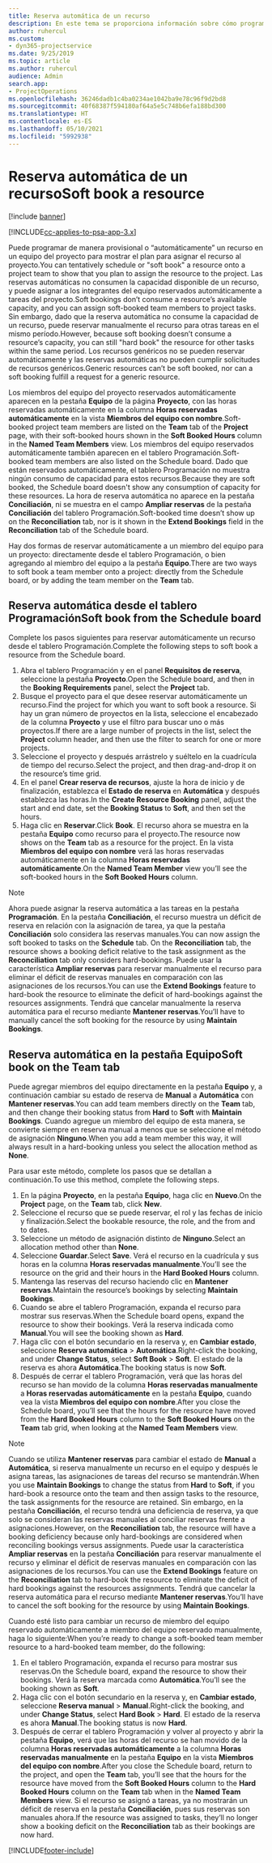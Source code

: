 ```yaml
---
title: Reserva automática de un recurso
description: En este tema se proporciona información sobre cómo programar de manera provisional o reservar automáticamente miembros de equipo de un proyecto.
author: ruhercul
ms.custom:
- dyn365-projectservice
ms.date: 9/25/2019
ms.topic: article
ms.author: ruhercul
audience: Admin
search.app:
- ProjectOperations
ms.openlocfilehash: 36246dadb1c4ba0234ae1042ba9e78c96f9d2bd8
ms.sourcegitcommit: 40f68387f594180af64a5e5c748b6efa188bd300
ms.translationtype: HT
ms.contentlocale: es-ES
ms.lasthandoff: 05/10/2021
ms.locfileid: "5992938"
---
```

# <a name="soft-book-a-resource"></a><span data-ttu-id="e0698-103">Reserva automática de un recurso</span><span class="sxs-lookup"><span data-stu-id="e0698-103">Soft book a resource</span></span>

[!include [banner](../includes/psa-now-project-operations.md)]

[!INCLUDE[cc-applies-to-psa-app-3.x](../includes/cc-applies-to-psa-app-3x.md)]

<span data-ttu-id="e0698-104">Puede programar de manera provisional o “automáticamente” un recurso en un equipo del proyecto para mostrar el plan para asignar el recurso al proyecto.</span><span class="sxs-lookup"><span data-stu-id="e0698-104">You can tentatively schedule or "soft book" a resource onto a project team to show that you plan to assign the resource to the project.</span></span> <span data-ttu-id="e0698-105">Las reservas automáticas no consumen la capacidad disponible de un recurso, y puede asignar a los integrantes del equipo reservados automáticamente a tareas del proyecto.</span><span class="sxs-lookup"><span data-stu-id="e0698-105">Soft bookings don’t consume a resource’s available capacity, and you can assign soft-booked team members to project tasks.</span></span> <span data-ttu-id="e0698-106">Sin embargo, dado que la reserva automática no consume la capacidad de un recurso, puede reservar manualmente el recurso para otras tareas en el mismo período.</span><span class="sxs-lookup"><span data-stu-id="e0698-106">However, because soft booking doesn’t consume a resource’s capacity, you can still "hard book" the resource for other tasks within the same period.</span></span> <span data-ttu-id="e0698-107">Los recursos genéricos no se pueden reservar automáticamente y las reservas automáticas no pueden cumplir solicitudes de recursos genéricos.</span><span class="sxs-lookup"><span data-stu-id="e0698-107">Generic resources can’t be soft booked, nor can a soft booking fulfill a request for a generic resource.</span></span>

<span data-ttu-id="e0698-108">Los miembros del equipo del proyecto reservados automáticamente aparecen en la pestaña **Equipo** de la página **Proyecto**, con las horas reservadas automáticamente en la columna **Horas reservadas automáticamente** en la vista **Miembros del equipo con nombre**.</span><span class="sxs-lookup"><span data-stu-id="e0698-108">Soft-booked project team members are listed on the **Team** tab of the **Project** page, with their soft-booked hours shown in the **Soft Booked Hours** column in the **Named Team Members** view.</span></span> <span data-ttu-id="e0698-109">Los miembros del equipo reservados automáticamente también aparecen en el tablero Programación.</span><span class="sxs-lookup"><span data-stu-id="e0698-109">Soft-booked team members are also listed on the Schedule board.</span></span> <span data-ttu-id="e0698-110">Dado que están reservados automáticamente, el tablero Programación no muestra ningún consumo de capacidad para estos recursos.</span><span class="sxs-lookup"><span data-stu-id="e0698-110">Because they are soft booked, the Schedule board doesn't show any consumption of capacity for these resources.</span></span> <span data-ttu-id="e0698-111">La hora de reserva automática no aparece en la pestaña **Conciliación**, ni se muestra en el campo **Ampliar reservas** de la pestaña **Conciliación** del tablero Programación.</span><span class="sxs-lookup"><span data-stu-id="e0698-111">Soft-booked time doesn’t show up on the **Reconciliation** tab, nor is it shown in the **Extend Bookings** field in the **Reconciliation** tab of the Schedule board.</span></span> 

<span data-ttu-id="e0698-112">Hay dos formas de reservar automáticamente a un miembro del equipo para un proyecto: directamente desde el tablero Programación, o bien agregando al miembro del equipo a la pestaña **Equipo**.</span><span class="sxs-lookup"><span data-stu-id="e0698-112">There are two ways to soft book a team member onto a project: directly from the Schedule board, or by adding the team member on the **Team** tab.</span></span> 

## <a name="soft-book-from-the-schedule-board"></a><span data-ttu-id="e0698-113">Reserva automática desde el tablero Programación</span><span class="sxs-lookup"><span data-stu-id="e0698-113">Soft book from the Schedule board</span></span>
<span data-ttu-id="e0698-114">Complete los pasos siguientes para reservar automáticamente un recurso desde el tablero Programación.</span><span class="sxs-lookup"><span data-stu-id="e0698-114">Complete the following steps to soft book a resource from the Schedule board.</span></span> 

1. <span data-ttu-id="e0698-115">Abra el tablero Programación y en el panel **Requisitos de reserva**, seleccione la pestaña **Proyecto**.</span><span class="sxs-lookup"><span data-stu-id="e0698-115">Open the Schedule board, and then in the **Booking Requirements** panel, select the **Project** tab.</span></span>
2. <span data-ttu-id="e0698-116">Busque el proyecto para el que desee reservar automáticamente un recurso.</span><span class="sxs-lookup"><span data-stu-id="e0698-116">Find the project for which you want to soft book a resource.</span></span> <span data-ttu-id="e0698-117">Si hay un gran número de proyectos en la lista, seleccione el encabezado de la columna **Proyecto** y use el filtro para buscar uno o más proyectos.</span><span class="sxs-lookup"><span data-stu-id="e0698-117">If there are a large number of projects in the list, select the **Project** column header, and then use the filter to search for one or more projects.</span></span>
3. <span data-ttu-id="e0698-118">Seleccione el proyecto y después arrástrelo y suéltelo en la cuadrícula de tiempo del recurso.</span><span class="sxs-lookup"><span data-stu-id="e0698-118">Select the project, and then drag-and-drop it on the resource’s time grid.</span></span>
5. <span data-ttu-id="e0698-119">En el panel **Crear reserva de recursos**, ajuste la hora de inicio y de finalización, establezca el **Estado de reserva** en **Automática** y después establezca las horas.</span><span class="sxs-lookup"><span data-stu-id="e0698-119">In the **Create Resource Booking** panel, adjust the start and end date, set the **Booking Status** to **Soft**, and then set the hours.</span></span> 
6. <span data-ttu-id="e0698-120">Haga clic en **Reservar**.</span><span class="sxs-lookup"><span data-stu-id="e0698-120">Click **Book**.</span></span> <span data-ttu-id="e0698-121">El recurso ahora se muestra en la pestaña **Equipo** como recurso para el proyecto.</span><span class="sxs-lookup"><span data-stu-id="e0698-121">The resource now shows on the **Team** tab as a resource for the project.</span></span> <span data-ttu-id="e0698-122">En la vista **Miembros del equipo con nombre** verá las horas reservadas automáticamente en la columna **Horas reservadas automáticamente**.</span><span class="sxs-lookup"><span data-stu-id="e0698-122">On the **Named Team Member** view you’ll see the soft-booked hours in the **Soft Booked Hours** column.</span></span>

> [!NOTE]
> <span data-ttu-id="e0698-123">Ahora puede asignar la reserva automática a las tareas en la pestaña **Programación**. En la pestaña **Conciliación**, el recurso muestra un déficit de reserva en relación con la asignación de tarea, ya que la pestaña **Conciliación** solo considera las reservas manuales.</span><span class="sxs-lookup"><span data-stu-id="e0698-123">You can now assign the soft booked to tasks on the **Schedule** tab. On the **Reconciliation** tab, the resource shows a booking deficit relative to the task assignment as the **Reconciliation** tab only considers hard-bookings.</span></span> <span data-ttu-id="e0698-124">Puede usar la característica **Ampliar reservas** para reservar manualmente el recurso para eliminar el déficit de reservas manuales en comparación con las asignaciones de los recursos.</span><span class="sxs-lookup"><span data-stu-id="e0698-124">You can use the **Extend Bookings** feature to hard-book the resource to eliminate the deficit of hard-bookings against the resources assignments.</span></span> <span data-ttu-id="e0698-125">Tendrá que cancelar manualmente la reserva automática para el recurso mediante **Mantener reservas**.</span><span class="sxs-lookup"><span data-stu-id="e0698-125">You’ll have to manually cancel the soft booking for the resource by using **Maintain Bookings**.</span></span>

## <a name="soft-book-on-the-team-tab"></a><span data-ttu-id="e0698-126">Reserva automática en la pestaña Equipo</span><span class="sxs-lookup"><span data-stu-id="e0698-126">Soft book on the Team tab</span></span>

<span data-ttu-id="e0698-127">Puede agregar miembros del equipo directamente en la pestaña **Equipo** y, a continuación cambiar su estado de reserva de **Manual** a **Automática** con **Mantener reservas**.</span><span class="sxs-lookup"><span data-stu-id="e0698-127">You can add team members directly on the **Team** tab, and then change their booking status from **Hard** to **Soft** with **Maintain Bookings**.</span></span> <span data-ttu-id="e0698-128">Cuando agregue un miembro del equipo de esta manera, se convierte siempre en reserva manual a menos que se seleccione el método de asignación **Ninguno**.</span><span class="sxs-lookup"><span data-stu-id="e0698-128">When you add a team member this way, it will always result in a hard-booking unless you select the allocation method as **None**.</span></span>

<span data-ttu-id="e0698-129">Para usar este método, complete los pasos que se detallan a continuación.</span><span class="sxs-lookup"><span data-stu-id="e0698-129">To use this method, complete the following steps.</span></span>

1. <span data-ttu-id="e0698-130">En la página **Proyecto**, en la pestaña **Equipo**, haga clic en **Nuevo**.</span><span class="sxs-lookup"><span data-stu-id="e0698-130">On the **Project** page, on the **Team** tab, click **New**.</span></span>
2. <span data-ttu-id="e0698-131">Seleccione el recurso que se puede reservar, el rol y las fechas de inicio y finalización.</span><span class="sxs-lookup"><span data-stu-id="e0698-131">Select the bookable resource, the role, and the from and to dates.</span></span>
3. <span data-ttu-id="e0698-132">Seleccione un método de asignación distinto de **Ninguno**.</span><span class="sxs-lookup"><span data-stu-id="e0698-132">Select an allocation method other than **None**.</span></span>
4. <span data-ttu-id="e0698-133">Seleccione **Guardar**.</span><span class="sxs-lookup"><span data-stu-id="e0698-133">Select **Save**.</span></span> <span data-ttu-id="e0698-134">Verá el recurso en la cuadrícula y sus horas en la columna **Horas reservadas manualmente**.</span><span class="sxs-lookup"><span data-stu-id="e0698-134">You’ll see the resource on the grid and their hours in the **Hard Booked Hours** column.</span></span>
5. <span data-ttu-id="e0698-135">Mantenga las reservas del recurso haciendo clic en **Mantener reservas**.</span><span class="sxs-lookup"><span data-stu-id="e0698-135">Maintain the resource’s bookings by selecting **Maintain Bookings**.</span></span>
6. <span data-ttu-id="e0698-136">Cuando se abre el tablero Programación, expanda el recurso para mostrar sus reservas.</span><span class="sxs-lookup"><span data-stu-id="e0698-136">When the Schedule board opens, expand the resource to show their bookings.</span></span> <span data-ttu-id="e0698-137">Verá la reserva indicada como **Manual**.</span><span class="sxs-lookup"><span data-stu-id="e0698-137">You will see the booking shown as **Hard**.</span></span>
7. <span data-ttu-id="e0698-138">Haga clic con el botón secundario en la reserva y, en **Cambiar estado**, seleccione **Reserva automática** \> **Automática**.</span><span class="sxs-lookup"><span data-stu-id="e0698-138">Right-click the booking, and under **Change Status**, select **Soft Book** \> **Soft**.</span></span> <span data-ttu-id="e0698-139">El estado de la reserva es ahora **Automática**.</span><span class="sxs-lookup"><span data-stu-id="e0698-139">The booking status is now **Soft**.</span></span>
8. <span data-ttu-id="e0698-140">Después de cerrar el tablero Programación, verá que las horas del recurso se han movido de la columna **Horas reservadas manualmente** a **Horas reservadas automáticamente** en la pestaña **Equipo**, cuando vea la vista **Miembros del equipo con nombre**.</span><span class="sxs-lookup"><span data-stu-id="e0698-140">After you close the Schedule board, you’ll see that the hours for the resource have moved from the **Hard Booked Hours** column to the **Soft Booked Hours** on the **Team** tab grid, when looking at the **Named Team Members** view.</span></span>

> [!NOTE]
> <span data-ttu-id="e0698-141">Cuando se utiliza **Mantener reservas** para cambiar el estado de **Manual** a **Automática**, si reserva manualmente un recurso en el equipo y después le asigna tareas, las asignaciones de tareas del recurso se mantendrán.</span><span class="sxs-lookup"><span data-stu-id="e0698-141">When you use **Maintain Bookings** to change the status from **Hard** to **Soft**, if you hard-book a resource onto the team and then assign tasks to the resource, the task assignments for the resource are retained.</span></span> <span data-ttu-id="e0698-142">Sin embargo, en la pestaña **Conciliación**, el recurso tendrá una deficiencia de reserva, ya que solo se consideran las reservas manuales al conciliar reservas frente a asignaciones.</span><span class="sxs-lookup"><span data-stu-id="e0698-142">However, on the **Reconciliation** tab, the resource will have a booking deficiency because only hard-bookings are considered when reconciling bookings versus assignments.</span></span> <span data-ttu-id="e0698-143">Puede usar la característica **Ampliar reservas** en la pestaña **Conciliación** para reservar manualmente el recurso y eliminar el déficit de reservas manuales en comparación con las asignaciones de los recursos.</span><span class="sxs-lookup"><span data-stu-id="e0698-143">You can use the **Extend Bookings** feature on the **Reconciliation** tab to hard-book the resource to eliminate the deficit of hard bookings against the resources assignments.</span></span> <span data-ttu-id="e0698-144">Tendrá que cancelar la reserva automática para el recurso mediante **Mantener reservas**.</span><span class="sxs-lookup"><span data-stu-id="e0698-144">You’ll have to cancel the soft booking for the resource by using **Maintain Bookings**.</span></span>

<span data-ttu-id="e0698-145">Cuando esté listo para cambiar un recurso de miembro del equipo reservado automáticamente a miembro del equipo reservado manualmente, haga lo siguiente:</span><span class="sxs-lookup"><span data-stu-id="e0698-145">When you’re ready to change a soft-booked team member resource to a hard-booked team member, do the following:</span></span>

1. <span data-ttu-id="e0698-146">En el tablero Programación, expanda el recurso para mostrar sus reservas.</span><span class="sxs-lookup"><span data-stu-id="e0698-146">On the Schedule board, expand the resource to show their bookings.</span></span> <span data-ttu-id="e0698-147">Verá la reserva marcada como **Automática**.</span><span class="sxs-lookup"><span data-stu-id="e0698-147">You’ll see the booking shown as **Soft**.</span></span>
2. <span data-ttu-id="e0698-148">Haga clic con el botón secundario en la reserva y, en **Cambiar estado**, seleccione **Reserva manual** \> **Manual**.</span><span class="sxs-lookup"><span data-stu-id="e0698-148">Right-click the booking, and under **Change Status**, select **Hard Book** \> **Hard**.</span></span> <span data-ttu-id="e0698-149">El estado de la reserva es ahora **Manual**.</span><span class="sxs-lookup"><span data-stu-id="e0698-149">The booking status is now **Hard**.</span></span>
3. <span data-ttu-id="e0698-150">Después de cerrar el tablero Programación y volver al proyecto y abrir la pestaña **Equipo**, verá que las horas del recurso se han movido de la columna **Horas reservadas automáticamente** a la columna **Horas reservadas manualmente** en la pestaña **Equipo** en la vista **Miembros del equipo con nombre**.</span><span class="sxs-lookup"><span data-stu-id="e0698-150">After you close the Schedule board, return to the project, and open the **Team** tab, you’ll see that the hours for the resource have moved from the **Soft Booked Hours** column to the **Hard Booked Hours** column on the **Team** tab when in the **Named Team Members** view.</span></span> <span data-ttu-id="e0698-151">Si el recurso se asignó a tareas, ya no mostrarán un déficit de reserva en la pestaña **Conciliación**, pues sus reservas son manuales ahora.</span><span class="sxs-lookup"><span data-stu-id="e0698-151">If the resource was assigned to tasks, they’ll no longer show a booking deficit on the **Reconciliation** tab as their bookings are now hard.</span></span>



[!INCLUDE[footer-include](../includes/footer-banner.md)]